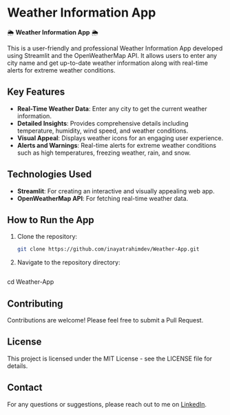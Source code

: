 # Weather Information App

🌦️ **Weather Information App** 🌦️

This is a user-friendly and professional Weather Information App developed using Streamlit and the OpenWeatherMap API. It allows users to enter any city name and get up-to-date weather information along with real-time alerts for extreme weather conditions.

## Key Features
- **Real-Time Weather Data**: Enter any city to get the current weather information.
- **Detailed Insights**: Provides comprehensive details including temperature, humidity, wind speed, and weather conditions.
- **Visual Appeal**: Displays weather icons for an engaging user experience.
- **Alerts and Warnings**: Real-time alerts for extreme weather conditions such as high temperatures, freezing weather, rain, and snow.

## Technologies Used
- **Streamlit**: For creating an interactive and visually appealing web app.
- **OpenWeatherMap API**: For fetching real-time weather data.

## How to Run the App
1. Clone the repository:
   ```bash
   git clone https://github.com/inayatrahimdev/Weather-App.git

2. Navigate to the repository directory:
   ```bash
cd Weather-App

## Contributing
Contributions are welcome! Please feel free to submit a Pull Request.

## License
This project is licensed under the MIT License - see the LICENSE file for details.

## Contact
For any questions or suggestions, please reach out to me on [LinkedIn](https://www.linkedin.com/in/inayat-rahim-b0655b29b/).
